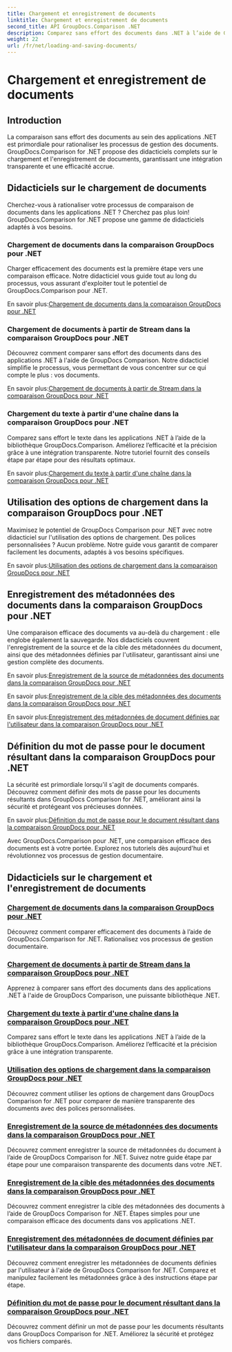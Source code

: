 ```yaml
---
title: Chargement et enregistrement de documents
linktitle: Chargement et enregistrement de documents
second_title: API GroupDocs.Comparison .NET
description: Comparez sans effort des documents dans .NET à l’aide de GroupDocs.Comparison for .NET. Apprenez à charger, enregistrer et utiliser les options de chargement pour une gestion efficace des documents.
weight: 22
url: /fr/net/loading-and-saving-documents/
---
```


# Chargement et enregistrement de documents

## Introduction

La comparaison sans effort des documents au sein des applications .NET est primordiale pour rationaliser les processus de gestion des documents. GroupDocs.Comparison for .NET propose des didacticiels complets sur le chargement et l'enregistrement de documents, garantissant une intégration transparente et une efficacité accrue.

## Didacticiels sur le chargement de documents

Cherchez-vous à rationaliser votre processus de comparaison de documents dans les applications .NET ? Cherchez pas plus loin! GroupDocs.Comparison for .NET propose une gamme de didacticiels adaptés à vos besoins.

### Chargement de documents dans la comparaison GroupDocs pour .NET

Charger efficacement des documents est la première étape vers une comparaison efficace. Notre didacticiel vous guide tout au long du processus, vous assurant d'exploiter tout le potentiel de GroupDocs.Comparison pour .NET.

 En savoir plus:[Chargement de documents dans la comparaison GroupDocs pour .NET](./loading-documents/)

### Chargement de documents à partir de Stream dans la comparaison GroupDocs pour .NET

Découvrez comment comparer sans effort des documents dans des applications .NET à l'aide de GroupDocs Comparison. Notre didacticiel simplifie le processus, vous permettant de vous concentrer sur ce qui compte le plus : vos documents.

 En savoir plus:[Chargement de documents à partir de Stream dans la comparaison GroupDocs pour .NET](./loading-documents-from-stream/)

### Chargement du texte à partir d'une chaîne dans la comparaison GroupDocs pour .NET

Comparez sans effort le texte dans les applications .NET à l’aide de la bibliothèque GroupDocs.Comparison. Améliorez l’efficacité et la précision grâce à une intégration transparente. Notre tutoriel fournit des conseils étape par étape pour des résultats optimaux.

 En savoir plus:[Chargement du texte à partir d'une chaîne dans la comparaison GroupDocs pour .NET](./loading-text-from-string/)

## Utilisation des options de chargement dans la comparaison GroupDocs pour .NET

Maximisez le potentiel de GroupDocs Comparison pour .NET avec notre didacticiel sur l'utilisation des options de chargement. Des polices personnalisées ? Aucun problème. Notre guide vous garantit de comparer facilement les documents, adaptés à vos besoins spécifiques.

 En savoir plus:[Utilisation des options de chargement dans la comparaison GroupDocs pour .NET](./using-load-options/)

## Enregistrement des métadonnées des documents dans la comparaison GroupDocs pour .NET

Une comparaison efficace des documents va au-delà du chargement : elle englobe également la sauvegarde. Nos didacticiels couvrent l'enregistrement de la source et de la cible des métadonnées du document, ainsi que des métadonnées définies par l'utilisateur, garantissant ainsi une gestion complète des documents.

 En savoir plus:[Enregistrement de la source de métadonnées des documents dans la comparaison GroupDocs pour .NET](./saving-documents-metadata-source/)

 En savoir plus:[Enregistrement de la cible des métadonnées des documents dans la comparaison GroupDocs pour .NET](./saving-documents-metadata-target/)

 En savoir plus:[Enregistrement des métadonnées de document définies par l'utilisateur dans la comparaison GroupDocs pour .NET](./saving-user-defined-document-metadata/)

## Définition du mot de passe pour le document résultant dans la comparaison GroupDocs pour .NET

La sécurité est primordiale lorsqu'il s'agit de documents comparés. Découvrez comment définir des mots de passe pour les documents résultants dans GroupDocs Comparison for .NET, améliorant ainsi la sécurité et protégeant vos précieuses données.

 En savoir plus:[Définition du mot de passe pour le document résultant dans la comparaison GroupDocs pour .NET](./setting-password-for-resultant-document/)

Avec GroupDocs.Comparison pour .NET, une comparaison efficace des documents est à votre portée. Explorez nos tutoriels dès aujourd'hui et révolutionnez vos processus de gestion documentaire.
## Didacticiels sur le chargement et l'enregistrement de documents
### [Chargement de documents dans la comparaison GroupDocs pour .NET](./loading-documents/)
Découvrez comment comparer efficacement des documents à l’aide de GroupDocs.Comparison for .NET. Rationalisez vos processus de gestion documentaire.
### [Chargement de documents à partir de Stream dans la comparaison GroupDocs pour .NET](./loading-documents-from-stream/)
Apprenez à comparer sans effort des documents dans des applications .NET à l'aide de GroupDocs Comparison, une puissante bibliothèque .NET.
### [Chargement du texte à partir d'une chaîne dans la comparaison GroupDocs pour .NET](./loading-text-from-string/)
Comparez sans effort le texte dans les applications .NET à l’aide de la bibliothèque GroupDocs.Comparison. Améliorez l’efficacité et la précision grâce à une intégration transparente.
### [Utilisation des options de chargement dans la comparaison GroupDocs pour .NET](./using-load-options/)
Découvrez comment utiliser les options de chargement dans GroupDocs Comparison for .NET pour comparer de manière transparente des documents avec des polices personnalisées.
### [Enregistrement de la source de métadonnées des documents dans la comparaison GroupDocs pour .NET](./saving-documents-metadata-source/)
Découvrez comment enregistrer la source de métadonnées du document à l’aide de GroupDocs Comparison for .NET. Suivez notre guide étape par étape pour une comparaison transparente des documents dans votre .NET.
### [Enregistrement de la cible des métadonnées des documents dans la comparaison GroupDocs pour .NET](./saving-documents-metadata-target/)
Découvrez comment enregistrer la cible des métadonnées des documents à l’aide de GroupDocs Comparison for .NET. Étapes simples pour une comparaison efficace des documents dans vos applications .NET.
### [Enregistrement des métadonnées de document définies par l'utilisateur dans la comparaison GroupDocs pour .NET](./saving-user-defined-document-metadata/)
Découvrez comment enregistrer les métadonnées de documents définies par l'utilisateur à l'aide de GroupDocs Comparison for .NET. Comparez et manipulez facilement les métadonnées grâce à des instructions étape par étape.
### [Définition du mot de passe pour le document résultant dans la comparaison GroupDocs pour .NET](./setting-password-for-resultant-document/)
Découvrez comment définir un mot de passe pour les documents résultants dans GroupDocs Comparison for .NET. Améliorez la sécurité et protégez vos fichiers comparés.